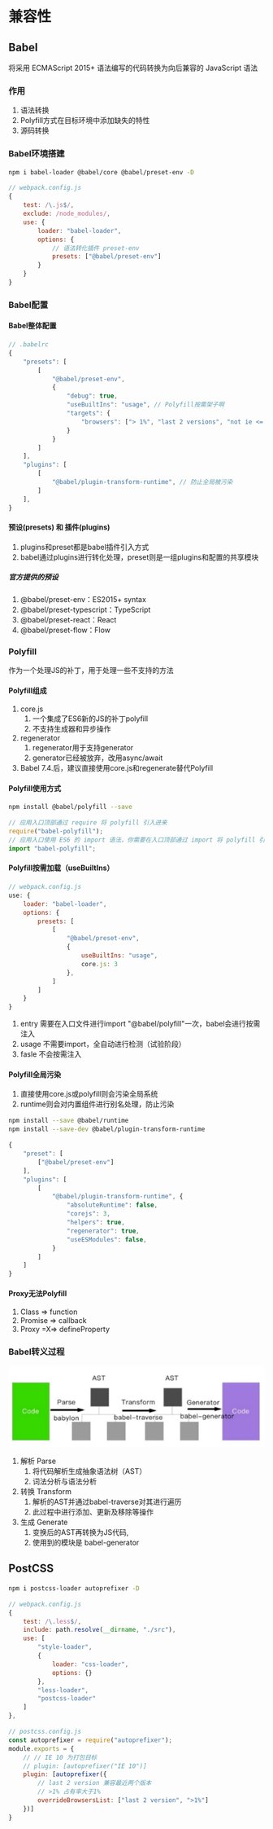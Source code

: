 # 兼容性

## Babel

将采用 ECMAScript 2015+ 语法编写的代码转换为向后兼容的 JavaScript 语法

### 作用

1. 语法转换
2. Polyfill方式在目标环境中添加缺失的特性
3. 源码转换

### Babel环境搭建

```bash
npm i babel-loader @babel/core @babel/preset-env -D
```

```js
// webpack.config.js
{
    test: /\.js$/,
    exclude: /node_modules/,
    use: {
        loader: "babel-loader",
        options: {
            // 语法转化插件 preset-env
            presets: ["@babel/preset-env"]
        }
    }
}
```

### Babel配置

#### Babel整体配置

```js
// .babelrc
{
    "presets": [
        [
            "@babel/preset-env",
            {
                "debug": true,
                "useBuiltIns": "usage", // Polyfill按需架子啊
                "targets": {
                    "browsers": ["> 1%", "last 2 versions", "not ie <= 8"]
                }
            }
        ]
    ],
    "plugins": [
        [
            "@babel/plugin-transform-runtime", // 防止全局被污染
        ]
    ],
}
```

#### 预设(presets) 和 插件(plugins)

1. plugins和preset都是babel插件引入方式
2. babel通过plugins进行转化处理，preset则是一组plugins和配置的共享模块

##### 官方提供的预设

1. @babel/preset-env：ES2015+ syntax
2. @babel/preset-typescript：TypeScript
3. @babel/preset-react：React
4. @babel/preset-flow：Flow

### Polyfill

作为一个处理JS的补丁，用于处理一些不支持的方法

#### Polyfill组成

1. core.js
   1. 一个集成了ES6新的JS的补丁polyfill
   2. 不支持生成器和异步操作
2. regenerator
   1. regenerator用于支持generator
   2. generator已经被放弃，改用async/await
3. Babel 7.4.后，建议直接使用core.js和regenerate替代Polyfill

#### Polyfill使用方式

```bash
npm install @babel/polyfill --save
```

```js
// 应用入口顶部通过 require 将 polyfill 引入进来
require("babel-polyfill");
// 应用入口使用 ES6 的 import 语法，你需要在入口顶部通过 import 将 polyfill 引入，以确保它能够最先加载
import "babel-polyfill";
```

#### Polyfill按需加载（useBuiltIns）

```js
// webpack.config.js
use: {
    loader: "babel-loader",
    options: {
        presets: [
            [
                "@babel/preset-env",
                {
                    useBuiltIns: "usage",
                    core.js: 3
                },
            ]
        ]
    }
}
```

1. entry 需要在入口文件进行import "@babel/polyfill"一次，babel会进行按需注入
2. usage 不需要import，全自动进行检测（试验阶段）
3. fasle 不会按需注入

#### Polyfill全局污染

1. 直接使用core.js或polyfill则会污染全局系统
2. runtime则会对内置组件进行别名处理，防止污染

```bash
npm install --save @babel/runtime
npm install --save-dev @babel/plugin-transform-runtime
```

```js
{
    "preset": [
        ["@babel/preset-env"]
    ],
    "plugins": [
        [
            "@babel/plugin-transform-runtime", {
                "absoluteRuntime": false,
                "corejs": 3,
                "helpers": true,
                "regenerator": true,
                "useESModules": false,
            }
        ]
    ]
}
```

#### Proxy无法Polyfill

1. Class => function
2. Promise => callback
3. Proxy =X=> defineProperty

### Babel转义过程

![Babel解析流程](assets/05-Babel解析流程.png)

1. 解析 Parse
    1. 将代码解析⽣成抽象语法树（AST）
    2. 词法分析与语法分析
2. 转换 Transform
    1. 解析的AST并通过babel-traverse对其进⾏遍历
    2. 此过程中进⾏添加、更新及移除等操作
3. ⽣成 Generate
    1. 变换后的AST再转换为JS代码,
    2. 使⽤到的模块是 babel-generator

## PostCSS

```bash
npm i postcss-loader autoprefixer -D
```

```js
// webpack.config.js
{
    test: /\.less$/,
    include: path.resolve(__dirname, "./src"),
    use: [
        "style-loader",
        {
            loader: "css-loader",
            options: {}
        },
        "less-loader",
        "postcss-loader"
    ]
},
```

```js
// postcss.config.js
const autoprefixer = require("autoprefixer");
module.exports = {
    // // IE 10 为打包目标
    // plugin: [autoprefixer("IE 10")]
    plugin: [autoprefixer({
        // last 2 version 兼容最近两个版本
        // >1% 占有率大于1%
        overrideBrowsersList: ["last 2 version", ">1%"]
    })]
}
```
